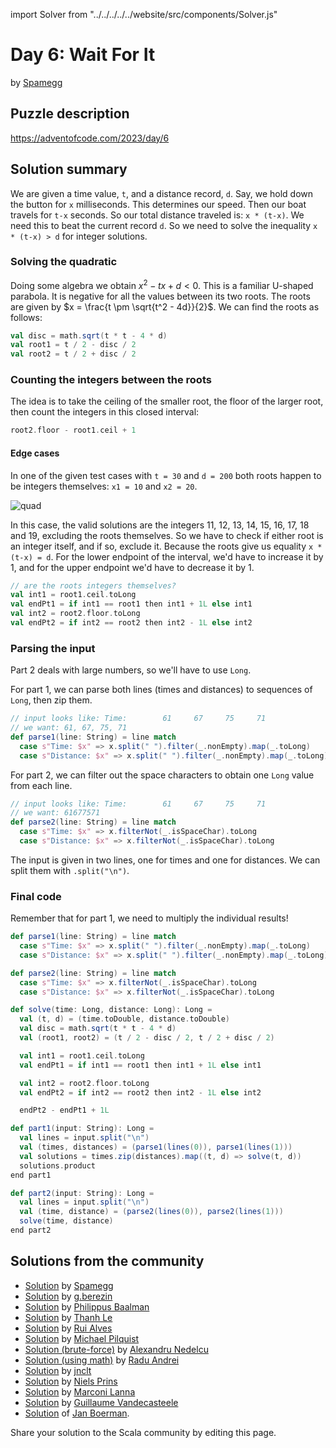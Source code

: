 import Solver from "../../../../../website/src/components/Solver.js"

# Day 6: Wait For It

by [Spamegg](https://github.com/spamegg1/)

## Puzzle description

https://adventofcode.com/2023/day/6

## Solution summary

We are given a time value, `t`, and a distance record, `d`.
Say, we hold down the button for `x` milliseconds. This determines our speed.
Then our boat travels for `t-x` seconds.
So our total distance traveled is: `x * (t-x)`.
We need this to beat the current record `d`.
So we need to solve the inequality `x * (t-x) > d` for integer solutions.

### Solving the quadratic

Doing some algebra we obtain $x^2 - tx + d < 0$.
This is a familiar U-shaped parabola.
It is negative for all the values between its two roots.
The roots are given by $x = \frac{t \pm \sqrt{t^2 - 4d}}{2}$.
We can find the roots as follows:

```scala
val disc = math.sqrt(t * t - 4 * d)
val root1 = t / 2 - disc / 2
val root2 = t / 2 + disc / 2
```

### Counting the integers between the roots

The idea is to take the ceiling of the smaller root, the floor of the larger root, then count the integers in this closed interval:

```scala
root2.floor - root1.ceil + 1
```

#### Edge cases

In one of the given test cases with `t = 30` and `d = 200` both roots happen to be integers themselves: `x1 = 10` and `x2 = 20`.

![quad](https://github.com/spamegg1/scala-advent-of-code/assets/4255997/ca217ccf-ff92-48c2-95e4-fe424579d220)

In this case, the valid solutions are the integers 11, 12, 13, 14, 15, 16, 17, 18 and 19, excluding the roots themselves.
So we have to check if either root is an integer itself, and if so, exclude it. Because the roots give us equality `x * (t-x) = d`.
For the lower endpoint of the interval, we'd have to increase it by 1, and for the upper endpoint we'd have to decrease it by 1.

```scala
// are the roots integers themselves?
val int1 = root1.ceil.toLong
val endPt1 = if int1 == root1 then int1 + 1L else int1
val int2 = root2.floor.toLong
val endPt2 = if int2 == root2 then int2 - 1L else int2
```

### Parsing the input

Part 2 deals with large numbers, so we'll have to use `Long`.

For part 1, we can parse both lines (times and distances) to sequences of `Long`, then zip them.

```scala
// input looks like: Time:        61     67     75     71
// we want: 61, 67, 75, 71
def parse1(line: String) = line match
  case s"Time: $x" => x.split(" ").filter(_.nonEmpty).map(_.toLong)
  case s"Distance: $x" => x.split(" ").filter(_.nonEmpty).map(_.toLong)
```

For part 2, we can filter out the space characters to obtain one `Long` value from each line.

```scala
// input looks like: Time:        61     67     75     71
// we want: 61677571
def parse2(line: String) = line match
  case s"Time: $x" => x.filterNot(_.isSpaceChar).toLong
  case s"Distance: $x" => x.filterNot(_.isSpaceChar).toLong
```

The input is given in two lines, one for times and one for distances. We can split them with `.split("\n")`.

### Final code

Remember that for part 1, we need to multiply the individual results!

```scala
def parse1(line: String) = line match
  case s"Time: $x" => x.split(" ").filter(_.nonEmpty).map(_.toLong)
  case s"Distance: $x" => x.split(" ").filter(_.nonEmpty).map(_.toLong)

def parse2(line: String) = line match
  case s"Time: $x" => x.filterNot(_.isSpaceChar).toLong
  case s"Distance: $x" => x.filterNot(_.isSpaceChar).toLong

def solve(time: Long, distance: Long): Long =
  val (t, d) = (time.toDouble, distance.toDouble)
  val disc = math.sqrt(t * t - 4 * d)
  val (root1, root2) = (t / 2 - disc / 2, t / 2 + disc / 2)

  val int1 = root1.ceil.toLong
  val endPt1 = if int1 == root1 then int1 + 1L else int1

  val int2 = root2.floor.toLong
  val endPt2 = if int2 == root2 then int2 - 1L else int2

  endPt2 - endPt1 + 1L

def part1(input: String): Long =
  val lines = input.split("\n")
  val (times, distances) = (parse1(lines(0)), parse1(lines(1)))
  val solutions = times.zip(distances).map((t, d) => solve(t, d))
  solutions.product
end part1

def part2(input: String): Long =
  val lines = input.split("\n")
  val (time, distance) = (parse2(lines(0)), parse2(lines(1)))
  solve(time, distance)
end part2
```


## Solutions from the community
- [Solution](https://github.com/spamegg1/advent-of-code-2023-scala/blob/solutions/06.worksheet.sc#L112) by [Spamegg](https://github.com/spamegg1/)
- [Solution](https://github.com/GrigoriiBerezin/advent_code_2023/tree/master/task06/src/main/scala) by [g.berezin](https://github.com/GrigoriiBerezin)
- [Solution](https://github.com/Philippus/adventofcode/blob/main/src/main/scala/adventofcode2023/Day06.scala) by [Philippus Baalman](https://github.com/philippus)
- [Solution](https://github.com/lenguyenthanh/aoc-2023/blob/main/Day06.scala) by [Thanh Le](https://github.com/lenguyenthanh)
- [Solution](https://github.com/xRuiAlves/advent-of-code-2023/blob/main/Day6.scala) by [Rui Alves](https://github.com/xRuiAlves/)
- [Solution](https://github.com/mpilquist/aoc/blob/main/2023/day6.sc) by [Michael Pilquist](https://github.com/mpilquist)
- [Solution (brute-force)](https://github.com/alexandru/advent-of-code/blob/main/scala3/2023/src/main/scala/day6.scala) by [Alexandru Nedelcu](https://github.com/alexandru)
- [Solution (using math)](https://github.com/radu-n-andrei/advent-2023/blob/main/src/main/scala/day6/Boats.scala) by [Radu Andrei](https://github.com/radu-n-andrei)
- [Solution](https://github.com/jnclt/adventofcode2023/blob/main/day06/wait-for-it.sc) by [jnclt](https://github.com/jnclt)
- [Solution](https://github.com/prinsniels/AdventOfCode2023/blob/main/src/main/scala/solutions/day06.scala) by [Niels Prins](https://github.com/prinsniels)
- [Solution](https://github.com/marconilanna/advent-of-code/blob/master/2023/Day06.scala) by [Marconi Lanna](https://github.com/marconilanna)
- [Solution](https://github.com/guycastle/advent_of_code_2023/blob/main/src/main/scala/days/day06/DaySix.scala) by [Guillaume Vandecasteele](https://github.com/guycastle)
- [Solution](https://github.com/Jannyboy11/AdventOfCode2023/blob/master/src/main/scala/day06/Day06.scala) of [Jan Boerman](https://twitter.com/JanBoerman95).

Share your solution to the Scala community by editing this page.
